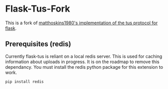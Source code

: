 # Flask-Tus-Fork
This is a fork of [matthoskins1980's implementation of the tus protocol for flask](https://github.com/matthoskins1980/Flask-Tus).

## Prerequisites (redis)

Currently flask-tus is reliant on a local redis server.  This is used for caching information about
uploads in progress.  It is on the roadmap to remove this dependancy.  You must install the redis python package
for this extension to work.

```
pip install redis
```
